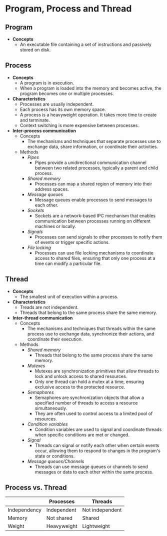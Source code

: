 # Program, Process and Thread

## Program
- **Concepts**
   - An executable file containing a set of instructions and passively stored on disk.

## Process
- **Concepts**
   - A program is in execution.
   - When a program is loaded into the memory and becomes active, the program becomes one or multiple processes.
- **Characteristics**
   - Processes are usually independent.
   - Each process has its own memory space.
   - A process is a heavyweight operation. It takes more time to create and terminate.
   - Context switching is more expensive between processes.
- **Inter-process communication**
   - Concepts
      - The mechanisms and techniques that separate processes use to exchange data, share information, or coordinate their activities.
   - Methods
      - *Pipes*
         - Pipes provide a unidirectional communication channel between two related processes, typically a parent and child process.
      - *Shared memory*
         - Processes can map a shared region of memory into their address spaces.
      - *Message queues*
         - Message queues enable processes to send messages to each other.
      - *Sockets*
         - Sockets are a network-based IPC mechanism that enables communication between processes running on different machines or locally.
      - *Signals*
         - Processes can send signals to other processes to notify them of events or trigger specific actions.
      - *File locking*
         - Processes can use file locking mechanisms to coordinate access to shared files, ensuring that only one process at a time can modify a particular file.
        
## Thread
- **Concepts**
   - The smallest unit of execution within a process.
- **Characteristics**
   - Treads are not independent.
   - Threads that belong to the same process share the same memory.
- **Inter-thread communication**
   - Concepts
      - The mechanisms and techniques that threads within the same process use to exchange data, synchronize their actions, and coordinate their execution.
   - Methods
      - *Shared memory*
         - Threads that belong to the same process share the same memory.
      - *Mutexes*
         - Mutexes are synchronization primitives that allow threads to lock and unlock access to shared resources.
         - Only one thread can hold a mutex at a time, ensuring exclusive access to the protected resource.
      - *Semaphores*
         - Semaphores are synchronization objects that allow a specified number of threads to access a resource simultaneously.
         - They are often used to control access to a limited pool of resources.
      - *Condition variables*
         - Condition variables are used to signal and coordinate threads when specific conditions are met or changed.
      - *Signal*
         - Threads can signal or notify each other when certain events occur, allowing them to respond to changes in the program's state or conditions.
      - *Message queues/Channels*
         - Threads can use message queues or channels to send messages or data to each other within the same process.

## Process vs. Thread
| | Processes | Threads |
|---|---|---|
| Independency | Independent | Not independent |
| Memory | Not shared | Shared | 
| Weight | Heavyweight | Lightweight |
